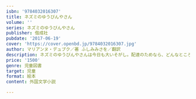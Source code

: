 ```yaml
---
isbn: '9784032016307'
title: ネズミのゆうびんやさん
volume: ''
series: ネズミのゆうびんやさん
publisher: 偕成社
pubdate: '2017-06-19'
cover: 'https://cover.openbd.jp/9784032016307.jpg'
author: マリアンヌ・デュブク／著 ふしみみさを／翻訳
description: ネズミのゆうびんやさんは今日も大いそがし。配達のためなら、どんなところへも出かけます。登場する家の断面図が楽しい絵本！
price: '1500'
genre: 児童図書
target: 児童
format: 絵本
content: 外国文学小説

---
```


